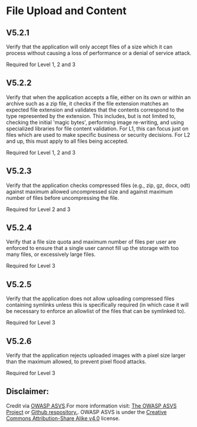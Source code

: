 #  File Upload and Content
## V5.2.1
Verify that the application will only accept files of a size which it can process without causing a loss of performance or a denial of service attack.
Required for Level 1, 2 and 3
## V5.2.2
Verify that when the application accepts a file, either on its own or within an archive such as a zip file, it checks if the file extension matches an expected file extension and validates that the contents correspond to the type represented by the extension. This includes, but is not limited to, checking the initial 'magic bytes', performing image re-writing, and using specialized libraries for file content validation. For L1, this can focus just on files which are used to make specific business or security decisions. For L2 and up, this must apply to all files being accepted.
Required for Level 1, 2 and 3
## V5.2.3
Verify that the application checks compressed files (e.g., zip, gz, docx, odt) against maximum allowed uncompressed size and against maximum number of files before uncompressing the file.
Required for Level 2 and 3
## V5.2.4
Verify that a file size quota and maximum number of files per user are enforced to ensure that a single user cannot fill up the storage with too many files, or excessively large files.
Required for Level 3
## V5.2.5
Verify that the application does not allow uploading compressed files containing symlinks unless this is specifically required (in which case it will be necessary to enforce an allowlist of the files that can be symlinked to).
Required for Level 3
## V5.2.6
Verify that the application rejects uploaded images with a pixel size larger than the maximum allowed, to prevent pixel flood attacks.
Required for Level 3

## Disclaimer:
Credit via [OWASP ASVS](https://owasp.org/www-project-application-security-verification-standard/).For more information visit: [The OWASP ASVS Project](https://owasp.org/www-project-application-security-verification-standard/) or [Github respository.](https://github.com/OWASP/ASVS). OWASP ASVS is under the [Creative Commons Attribution-Share Alike v4.0](https://github.com/OWASP/ASVS/blob/v5.0.0/LICENSE.md) license.
